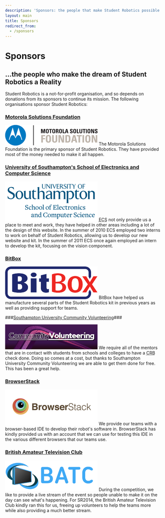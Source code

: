 ```yaml
---
description: 'Sponsors: the people that make Student Robotics possible.'
layout: main
title: Sponsors
redirect_from:
  - /sponsors
---
```

Sponsors
========

...the people who make the dream of Student Robotics a Reality
--------------------------------------------------------------

Student Robotics is a not-for-profit organisation, and so depends on
donations from its sponsors to continue its mission.  The following
organisations sponsor Student Robotics:

### [Motorola Solutions Foundation](http://responsibility.motorolasolutions.com/index.php/solutions-for-community/com02-foundation/) ###

[<img src="/images/content/motofoundation.png" alt="Motorola" title="Motorola" class="left" />](http://responsibility.motorolasolutions.com/index.php/solutions-for-community/com02-foundation/)
The Motorola Solutions Foundation is the primary sponsor of Student Robotics. They have provided most of the money needed to make it all happen.


### [University of Southampton's School of Electronics and Computer Science](http://www.ecs.soton.ac.uk/) ###

[<img src="/images/content/ecs.png" alt="ECS" title="ECS" class="left"/>](http://www.ecs.soton.ac.uk/)
<abbr title="School of Electronics and Computer Science">ECS</abbr> not
only provide us a place to meet and work, they have helped in other areas
including a lot of the design of this website.
In the summer of 2010 ECS employed two interns to work on behalf of Student Robotics,
 allowing us to develop our new website and kit.
In the summer of 2011 ECS once again employed an intern to develop the kit,
 focusing on the vision component.


### [BitBox](http://www.bitbox.co.uk/) ###

[<img src="/images/content/bitbox.png" alt="BitBox" title="BitBox" class="left" />](http://www.bitbox.co.uk/)
BitBox have helped us manufacture several parts of the Student Robotics kit in previous years as well as providing support for teams.

###[Southampton University Community Volunteering](https://www.soton.ac.uk/careers/volunteering/index.shtml)###

[<img src="/images/content/cv.png" alt="Community Volunteering" title="Community Volunteering" class="left" />](https://www.soton.ac.uk/careers/volunteering/index.shtml)
We require all of the mentors that are in contact with students from schools
and colleges to have a <abbr title="Criminal Records Bureau">CRB</abbr> check
done. Doing so comes at a cost, but thanks to Southampton University Community
Volunteering we are able to get them done for free. This has been a great help.

### [BrowserStack](http://www.browserstack.com/)

[<img src="/images/content/browserstack.png" alt="BrowserStack" title="BrowserStack" class="left" />](http://www.browserstack.com/)
We provide our teams with a browser-based IDE to develop their robot's software in.  BrowserStack has kindly provided us with an account that we can use for testing this IDE in the various different browsers that our teams use.

### [British Amateur Television Club](http://www.batc.org.uk/)

[<img src="/images/content/batc.png" title="British Amateur Television Club" class="left" />](http://www.batc.org.uk/)
During the competition, we like to provide a live stream of the event so people unable to make it on the day can see what's happening.
For SR2014, the British Amateur Television Club kindly ran this for us,
 freeing up volunteers to help the teams more while also providing a much better stream.
